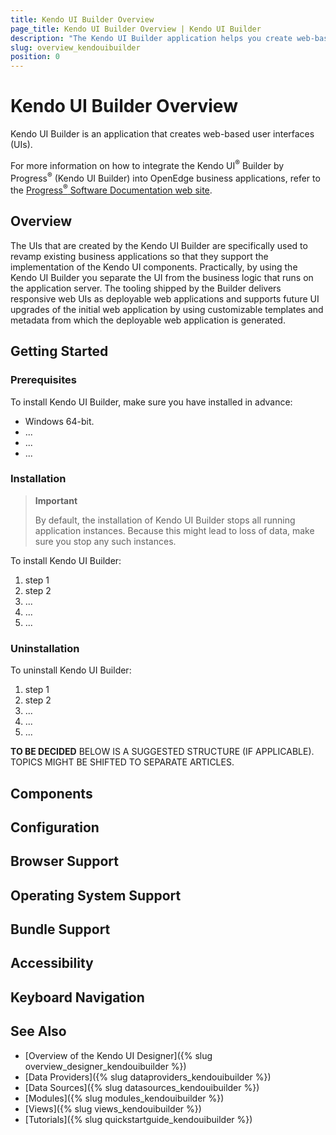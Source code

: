 ```yaml
---
title: Kendo UI Builder Overview
page_title: Kendo UI Builder Overview | Kendo UI Builder
description: "The Kendo UI Builder application helps you create web-based user interfaces for your business application projects."
slug: overview_kendouibuilder
position: 0
---
```


# Kendo UI Builder Overview

Kendo UI Builder is an application that creates web-based user interfaces (UIs).

For more information on how to integrate the Kendo UI<sup>®</sup> Builder by Progress<sup>®</sup> (Kendo UI Builder) into OpenEdge business applications, refer to the [Progress<sup>®</sup> Software Documentation web site](https://documentation.progress.com/index.html#page/progdocindex/kendo-ui-builder-by-progress.html).  

## Overview

The UIs that are created by the Kendo UI Builder are specifically used to revamp existing business applications so that they support the implementation of the Kendo UI components. Practically, by using the Kendo UI Builder you separate the UI from the business logic that runs on the application server. The tooling shipped by the Builder delivers responsive web UIs as deployable web applications and supports future UI upgrades of the initial web application by using customizable templates and metadata from which the deployable web application is generated.

## Getting Started

### Prerequisites

To install Kendo UI Builder, make sure you have installed in advance:

* Windows 64-bit.
* ...
* ...
* ...

### Installation

> **Important**
>
> By default, the installation of Kendo UI Builder stops all running application instances. Because this might lead to loss of data, make sure you stop any such instances.

To install Kendo UI Builder:

1. step 1
2. step 2
3. ...
4. ...
5. ...

### Uninstallation

To uninstall Kendo UI Builder:

1. step 1
2. step 2
3. ...
4. ...
5. ...

**TO BE DECIDED** BELOW IS A SUGGESTED STRUCTURE (IF APPLICABLE). TOPICS MIGHT BE SHIFTED TO SEPARATE ARTICLES.  

## Components

## Configuration

## Browser Support

## Operating System Support

## Bundle Support

## Accessibility

## Keyboard Navigation

## See Also

* [Overview of the Kendo UI Designer]({% slug overview_designer_kendouibuilder %})
* [Data Providers]({% slug dataproviders_kendouibuilder %})
* [Data Sources]({% slug datasources_kendouibuilder %})
* [Modules]({% slug modules_kendouibuilder %})
* [Views]({% slug views_kendouibuilder %})
* [Tutorials]({% slug quickstartguide_kendouibuilder %})
